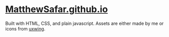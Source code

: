 # [MatthewSafar.github.io](https://matthewsafar.github.io/)

Built with HTML, CSS, and plain javascript. Assets are either made by me or icons from [uxwing](https://uxwing.com/).

